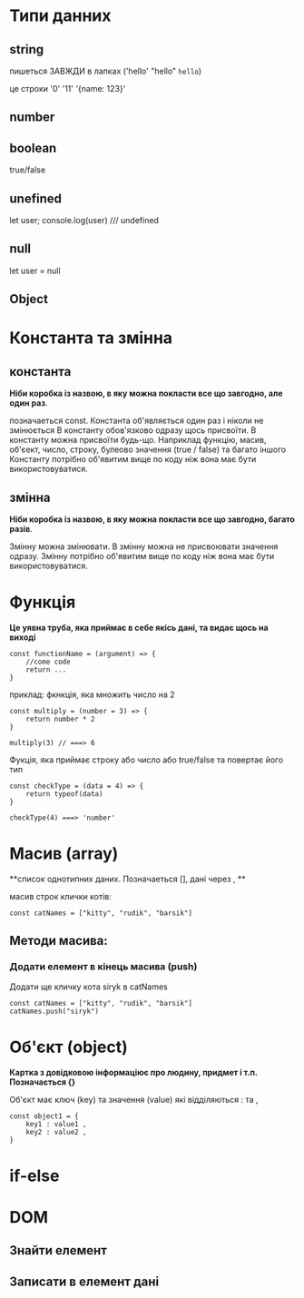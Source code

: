 # Типи данних

## string

пишеться ЗАВЖДИ в лапках ('hello' "hello" `hello`) 

це строки '0' '11' '{name: 123}'

## number

## boolean

true/false

## unefined

let user; 
console.log(user) /// undefined

## null
let user = null

## Object


# Константа та змінна

## константа

**Ніби коробка із назвою, в яку можна покласти все що завгодно, але один раз**.

позначаеться const. Константа об'являється один раз і ніколи не змінюється
В константу обов'язково одразу щось присвоїти.
В константу можна присвоїти будь-що. Наприклад функцію, масив, об'єект, число, строку, 
булеово значення (true / false) та багато іншого
Константу потрібно об'явитим вище по коду ніж вона має бути використовуватися.

## змінна 

**Ніби коробка із назвою, в яку можна покласти все що завгодно, багато разів**.

Змінну можна змінювати.
В змінну можна не присвоювати значення одразу.
Змінну потрібно об'явитим вище по коду ніж вона має бути використовуватися.

# Функція

**Це уявна труба, яка приймає в себе якісь дані, та видає щось на виході**

```
const functionName = (argument) => {
    //come code
    return ...
}
```
приклад: фкнкція, яка множить число на 2
```
const multiply = (number = 3) => {
    return number * 2
}

multiply(3) // ===> 6
```
Фукція, яка приймає строку або число або true/false та повертає його тип
```
const checkType = (data = 4) => {
    return typeof(data)
}

checkType(4) ===> 'number'
```

# Масив (array)

**список однотипних даних. Позначаеться [], дані через , **

масив строк клички котів:
```
const catNames = ["kitty", "rudik", "barsik"]
```
## Методи масива:

### Додати елемент в кінець масива (push)

Додати ще кличку кота siryk в catNames
```
const catNames = ["kitty", "rudik", "barsik"]
catNames.push("siryk")
```

# Об'єкт (object)

**Картка з довідковою інформаціює про людину, придмет і т.п. Позначається {}**

Об'єкт має ключ (key) та значення (value) які відділяються : та ,
```
const object1 = {
    key1 : value1 ,
    key2 : value2 ,
}
```

# if-else

# DOM

##  Знайти елемент

## Записати в елемент дані




